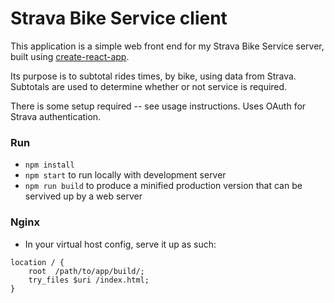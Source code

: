# Strava Bike Service client

This application is a simple web front end for my Strava Bike Service server, built using [create-react-app](https://github.com/facebookincubator/create-react-app).

Its purpose is to subtotal rides times, by bike, using data from Strava.  Subtotals are used to determine whether or not service is required.

There is some setup required -- see usage instructions.  Uses OAuth for Strava authentication.

### Run
* `npm install`
* `npm start` to run locally with development server
* `npm run build` to produce a minified production version that can be servived up by a web server

### Nginx
* In your virtual host config, serve it up as such:
```
location / {
    root  /path/to/app/build/;
    try_files $uri /index.html;
}
```
